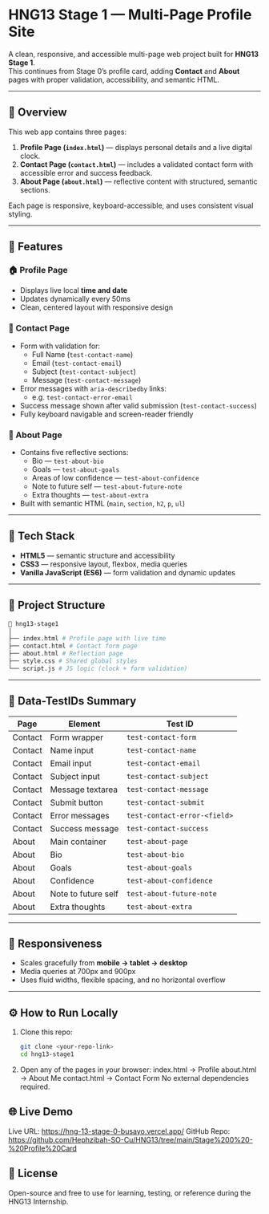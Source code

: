 # HNG13 Stage 1 — Multi-Page Profile Site  

A clean, responsive, and accessible multi-page web project built for **HNG13 Stage 1**.  
This continues from Stage 0’s profile card, adding **Contact** and **About** pages with proper validation, accessibility, and semantic HTML.

---

## 🚀 Overview
This web app contains three pages:

1. **Profile Page (`index.html`)** — displays personal details and a live digital clock.  
2. **Contact Page (`contact.html`)** — includes a validated contact form with accessible error and success feedback.  
3. **About Page (`about.html`)** — reflective content with structured, semantic sections.

Each page is responsive, keyboard-accessible, and uses consistent visual styling.

---

## 🧩 Features
### 🏠 Profile Page
- Displays live local **time and date**
- Updates dynamically every 50ms
- Clean, centered layout with responsive design

### 💬 Contact Page
- Form with validation for:
  - Full Name (`test-contact-name`)
  - Email (`test-contact-email`)
  - Subject (`test-contact-subject`)
  - Message (`test-contact-message`)
- Error messages with `aria-describedby` links:
  - e.g. `test-contact-error-email`
- Success message shown after valid submission (`test-contact-success`)
- Fully keyboard navigable and screen-reader friendly

### 🧠 About Page
- Contains five reflective sections:
  - Bio — `test-about-bio`
  - Goals — `test-about-goals`
  - Areas of low confidence — `test-about-confidence`
  - Note to future self — `test-about-future-note`
  - Extra thoughts — `test-about-extra`
- Built with semantic HTML (`main`, `section`, `h2`, `p`, `ul`)

---

## 🧱 Tech Stack
- **HTML5** — semantic structure and accessibility  
- **CSS3** — responsive layout, flexbox, media queries  
- **Vanilla JavaScript (ES6)** — form validation and dynamic updates  

---

## 🧭 Project Structure
```bash
📁 hng13-stage1
│
├── index.html # Profile page with live time
├── contact.html # Contact form page
├── about.html # Reflection page
├── style.css # Shared global styles
└── script.js # JS logic (clock + form validation)
```

---

## 🧪 Data-TestIDs Summary
| Page | Element | Test ID |
|------|----------|---------|
| Contact | Form wrapper | `test-contact-form` |
| Contact | Name input | `test-contact-name` |
| Contact | Email input | `test-contact-email` |
| Contact | Subject input | `test-contact-subject` |
| Contact | Message textarea | `test-contact-message` |
| Contact | Submit button | `test-contact-submit` |
| Contact | Error messages | `test-contact-error-<field>` |
| Contact | Success message | `test-contact-success` |
| About | Main container | `test-about-page` |
| About | Bio | `test-about-bio` |
| About | Goals | `test-about-goals` |
| About | Confidence | `test-about-confidence` |
| About | Note to future self | `test-about-future-note` |
| About | Extra thoughts | `test-about-extra` |

---

## 📱 Responsiveness
- Scales gracefully from **mobile → tablet → desktop**
- Media queries at 700px and 900px
- Uses fluid widths, flexible spacing, and no horizontal overflow

---

## ⚙️ How to Run Locally
1. Clone this repo:

   ```bash
   git clone <your-repo-link>
   cd hng13-stage1
   ```
2. Open any of the pages in your browser:
    index.html → Profile
    about.html → About Me
    contact.html → Contact Form
    No external dependencies required.

## 🌐 Live Demo
Live URL: https://hng-13-stage-0-busayo.vercel.app/
GitHub Repo: https://github.com/Hephzibah-SO-Cu/HNG13/tree/main/Stage%200%20-%20Profile%20Card

## 📜 License
 Open-source and free to use for learning, testing, or reference during the HNG13 Internship.